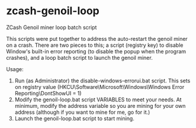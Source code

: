 # zcash-genoil-loop
ZCash Genoil miner loop batch script

This scripts were put together to address the auto-restart the genoil miner on a crash.  There are two pieces to this; a script (registry key) to disable Window's built-in error reporting (to disable the popup when the program crashes), and a loop batch script to launch the genoil miner. 

Usage:
 1.  Run (as Administrator) the disable-windows-errorui.bat script.  This sets on registry value (HKCU\Software\Microsoft\Windows\Windows  Error Reporting\DontShowUI = 1)
 2.  Modify the genoil-loop.bat script VARIABLES to meet your needs.  At minimum, modify the address variable so you are mining for your own address (although if you want to mine for me, go for it.)
 3.  Launch the genoil-loop.bat script to start mining.
